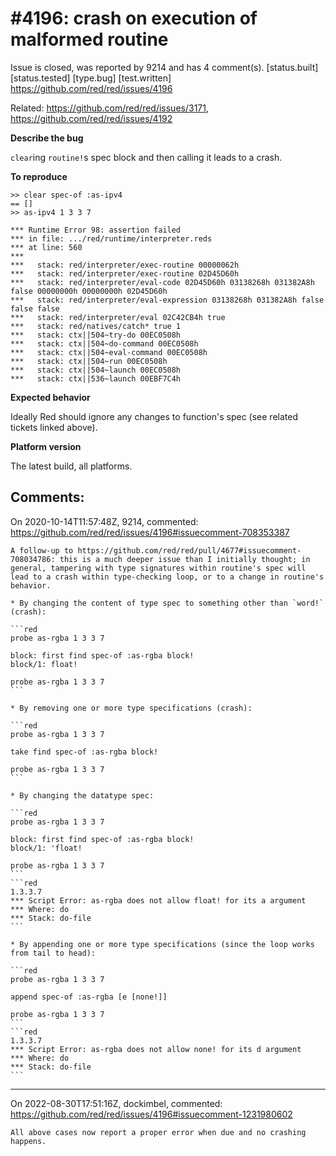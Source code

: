 
#4196: crash on execution of malformed routine
================================================================================
Issue is closed, was reported by 9214 and has 4 comment(s).
[status.built] [status.tested] [type.bug] [test.written]
<https://github.com/red/red/issues/4196>

Related: https://github.com/red/red/issues/3171, https://github.com/red/red/issues/4192

**Describe the bug**

`clear`ing `routine!`s spec block and then calling it leads to a crash.

**To reproduce**

```red
>> clear spec-of :as-ipv4
== []
>> as-ipv4 1 3 3 7
```
```
*** Runtime Error 98: assertion failed
*** in file: .../red/runtime/interpreter.reds
*** at line: 560
***
***   stack: red/interpreter/exec-routine 00000062h
***   stack: red/interpreter/exec-routine 02D45D60h
***   stack: red/interpreter/eval-code 02D45D60h 03138268h 031382A8h false 00000000h 00000000h 02D45D60h
***   stack: red/interpreter/eval-expression 03138268h 031382A8h false false false
***   stack: red/interpreter/eval 02C42CB4h true
***   stack: red/natives/catch* true 1
***   stack: ctx||504~try-do 00EC0508h
***   stack: ctx||504~do-command 00EC0508h
***   stack: ctx||504~eval-command 00EC0508h
***   stack: ctx||504~run 00EC0508h
***   stack: ctx||504~launch 00EC0508h
***   stack: ctx||536~launch 00EBF7C4h
```

**Expected behavior**

Ideally Red should ignore any changes to function's spec (see related tickets linked above).

**Platform version**

The latest build, all platforms.



Comments:
--------------------------------------------------------------------------------

On 2020-10-14T11:57:48Z, 9214, commented:
<https://github.com/red/red/issues/4196#issuecomment-708353387>

    A follow-up to https://github.com/red/red/pull/4677#issuecomment-708034786: this is a much deeper issue than I initially thought; in general, tampering with type signatures within routine's spec will lead to a crash within type-checking loop, or to a change in routine's behavior.
    
    * By changing the content of type spec to something other than `word!` (crash):
    
    ```red
    probe as-rgba 1 3 3 7
    
    block: first find spec-of :as-rgba block!
    block/1: float!
    
    probe as-rgba 1 3 3 7
    ```
    
    * By removing one or more type specifications (crash):
    
    ```red
    probe as-rgba 1 3 3 7
    
    take find spec-of :as-rgba block!
    
    probe as-rgba 1 3 3 7
    ```
    
    * By changing the datatype spec:
    
    ```red
    probe as-rgba 1 3 3 7
    
    block: first find spec-of :as-rgba block!
    block/1: 'float!
    
    probe as-rgba 1 3 3 7
    ```
    ```red
    1.3.3.7
    *** Script Error: as-rgba does not allow float! for its a argument
    *** Where: do
    *** Stack: do-file 
    ```
    
    * By appending one or more type specifications (since the loop works from tail to head):
    
    ```red
    probe as-rgba 1 3 3 7
    
    append spec-of :as-rgba [e [none!]]
    
    probe as-rgba 1 3 3 7
    ```
    ```red
    1.3.3.7
    *** Script Error: as-rgba does not allow none! for its d argument
    *** Where: do
    *** Stack: do-file  
    ```

--------------------------------------------------------------------------------

On 2022-08-30T17:51:16Z, dockimbel, commented:
<https://github.com/red/red/issues/4196#issuecomment-1231980602>

    All above cases now report a proper error when due and no crashing happens.

